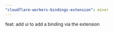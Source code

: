 ```yaml
---
"cloudflare-workers-bindings-extension": minor
---
```


feat: add ui to add a binding via the extension
